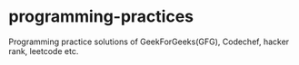 # programming-practices
Programming practice solutions of GeekForGeeks(GFG), Codechef, hacker rank, leetcode etc.
